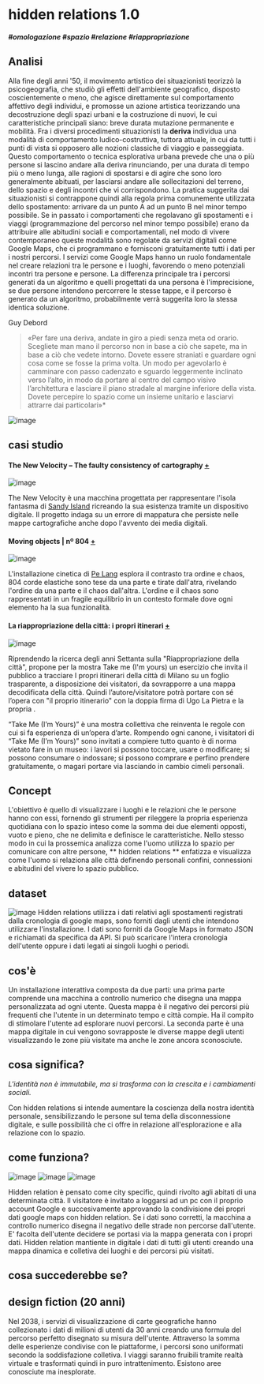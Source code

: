 # hidden relations 1.0

##### #omologazione #spazio #relazione #riappropriazione


## Analisi


Alla fine degli anni '50, il movimento artistico dei situazionisti teorizzò la
 psicogeografia, che studiò gli effetti dell'ambiente geografico, disposto
 coscientemente o meno, che agisce direttamente sul comportamento affettivo
degli individui, e promosse un azione artistica teorizzando una decostruzione degli
spazi urbani e la costruzione di nuovi, le cui caratteristiche principali siano:
breve durata mutazione permanente e mobilità.
Fra i diversi procedimenti situazionisti la **deriva** individua una modalità di comportamento
ludico-costruttiva, tuttora attuale, in cui da tutti i punti di vista si opposero alle nozioni
classiche di viaggio e passeggiata.
Questo comportamento o tecnica esplorativa urbana prevede che una o più persone
si lascino andare alla deriva rinunciando, per una durata di tempo più o meno lunga, alle ragioni
di spostarsi e di agire che sono loro generalmente abituati, per lasciarsi andare
alle sollecitazioni del terreno, dello spazio e degli incontri che vi corrispondono.
La pratica suggerita dai situazionisti si contrappone quindi alla regola prima comunemente
utilizzata dello spostamento: arrivare da un punto A ad un punto B nel minor tempo possibile.
Se in passato i comportamenti che regolavano gli spostamenti e i viaggi (programmazione
del percorso nel minor tempo possibile) erano da attribuire alle abitudini sociali
e comportamentali, nel modo di vivere contemporaneo queste modalità sono regolate
da servizi digitali come Google Maps, che ci programmano e fornisconi gratuitamente tutti
i dati per i nostri percorsi.
I servizi come Google Maps hanno un ruolo fondamentale nel creare relazioni tra
le persone e i luoghi, favorendo o meno potenziali incontri tra persone e persone.
La differenza principale tra i percorsi generati da un algoritmo e quelli progettati da una
persona è l'imprecisione, se due persone intendono percorrere le stesse tappe,
e il percorso è generato da un algoritmo, probabilmente verrà suggerita loro la stessa
identica soluzione.


Guy Debord
> «Per fare una deriva, andate in giro a piedi senza meta od orario. Scegliete man mano il percorso non in
base a ciò che sapete, ma in base a ciò che vedete intorno. Dovete essere straniati e guardare ogni
cosa come se fosse la prima volta. Un modo per agevolarlo è camminare con passo cadenzato e
sguardo leggermente inclinato verso l’alto, in modo da portare al centro del campo visivo l’architettura e
lasciare il piano stradale al margine inferiore della vista. Dovete percepire lo spazio come un insieme
unitario e lasciarvi attrarre dai particolari»* <br>


![image](https://github.com/frmurgia/Img/blob/master/la%20citta%20nuda.jpg)


## casi studio
#### The New Velocity – The faulty consistency of cartography [+](http://www.creativeapplications.net/openframeworks/the-new-velocity-the-faulty-consistency-of-cartography/)

![image](https://github.com/frmurgia/Img/blob/master/2.png)

The New Velocity è una macchina progettata per rappresentare l'isola fantasma di [Sandy Island](https://en.wikipedia.org/wiki/Sandy_Island,_New_Caledonia)
ricreando la sua esistenza tramite un dispositivo digitale.
Il progetto indaga su un errore di mappatura che persiste nelle mappe
cartografiche anche dopo l'avvento dei media digitali.


#### Moving objects | nº 804 [+](http://www.creativeapplications.net/objects/moving-objects-no-804-by-pe-lang/)

![image](https://github.com/frmurgia/Img/blob/master/1.png)


L'installazione cinetica di [Pe Lang](http://pelang.ch/works.html) esplora il contrasto tra ordine e chaos, 804 corde elastiche
sono tese da una parte e tirate dall'atra, rivelando l'ordine da una parte e il chaos
dall'altra. L'ordine e il chaos sono rappresentati in un fragile equilibrio in un
contesto formale dove ogni elemento ha la sua funzionalità.

#### La riappropriazione della città: i propri itinerari [+](http://www.hangarbicocca.org/mostra/take-me-im-yours/)

![image](https://github.com/frmurgia/Img/blob/master/ugo.jpg)

Riprendendo la ricerca degli anni Settanta sulla "Riappropriazione della città",
 propone per la mostra Take me (I'm yours) un esercizio che invita il pubblico a tracciare
  I propri itinerari della città di Milano su un foglio trasparente, a disposizione
  dei visitatori, da sovrapporre a una mappa decodificata della città.
Quindi l’autore/visitatore potrà portare con sé l’opera con "il proprio itinerario"
con la doppia firma di Ugo La Pietra e la propria .

“Take Me (I’m Yours)” è una mostra collettiva che reinventa le regole con cui si fa esperienza di un’opera d’arte. Rompendo ogni canone, i visitatori di “Take Me (I’m Yours)” sono invitati a compiere tutto quanto è di norma vietato fare in un museo: i lavori si possono toccare, usare o modificare; si possono consumare o indossare; si possono comprare e perfino prendere gratuitamente, o magari portare via lasciando in cambio cimeli personali.

## Concept
L'obiettivo è quello di visualizzare i luoghi e le relazioni che le persone hanno
con essi, fornendo gli strumenti per rileggere la propria esperienza quotidiana
con lo spazio inteso come la somma dei due elementi opposti, vuoto e pieno, che ne
delimita e definisce le caratteristiche.
Nello stesso modo in cui la prossemica analizza come l'uomo utilizza lo spazio
per comunicare con altre persone, ** hidden relations ** enfatizza e visualizza
come l'uomo si relaziona alle città definendo personali confini, connessioni e
abitudini del vivere lo spazio pubblico.

## dataset

![image](https://github.com/frmurgia/Img/blob/master/google%20api.png)
Hidden relations utilizza i dati relativi agli spostamenti registrati dalla
cronologia di google maps, sono forniti dagli utenti che intendono utilizzare l'installazione.
I dati sono forniti da Google Maps in formato JSON e richiamati da specifica da API.
Si può scaricare l'intera cronologia dell'utente oppure i dati legati ai singoli
luoghi o periodi.


## cos'è

Un installazione interattiva composta da due parti:
 una prima parte comprende una macchina a controllo numerico
 che disegna una mappa personalizzata ad ogni utente. Questa mappa è il negativo
 dei percorsi più frequenti che l'utente in un determinato tempo e città compie.
 Ha il compito di stimolare l'utente ad esplorare nuovi percorsi.
 La seconda parte è una mappa digitale in cui vengono sovrapposte le diverse mappe
 degli utenti visualizzando le zone più visitate ma anche le zone ancora sconosciute.


## cosa significa?
*L'identità non è immutabile, ma si trasforma con la crescita e i cambiamenti sociali.*

Con hidden relations si intende aumentare la coscienza della nostra identità personale,
sensibilizzando le persone sul tema della disconnessione digitale, e sulle possibilità
che ci offre in relazione all'esplorazione e alla relazione con lo spazio.


## come funziona?

![image](https://github.com/frmurgia/Img/blob/master/1644e0db-4e7a-42bf-952e-78fd78810191.jpeg) ![image](https://github.com/frmurgia/Img/blob/master/176ff3fc-eced-4a94-98dd-53ae00a6d0cb.jpeg) ![image](https://github.com/frmurgia/Img/blob/master/bb1365c2-3e4a-4266-95ce-1520cfb9119a.jpeg)


Hidden relation è pensato come city specific, quindi rivolto agli abitati di una
determinata città.
Il visitatore è invitato a loggarsi ad un pc con il proprio account Google e succesivamente
approvando la condivisione dei propri dati google maps con hidden relation.
Se i dati sono corretti, la macchina a controllo numerico disegna il negativo delle
strade non percorse dall'utente.
E' facolta dell'utente decidere se portasi via la mappa generata con i propri dati.
Hidden relation mantiente in digitale i dati di tutti gli utenti creando una mappa dinamica
e colletiva dei luoghi e dei percorsi più visitati.



## cosa succederebbe se?


## design fiction (20 anni)
Nel 2038, i servizi di visualizzazione di carte geografiche hanno collezionato i dati
di milioni di utenti da 30 anni creando una formula del percorso perfetto disegnato
su misura dell'utente. Attraverso la somma delle esperienze condivise con le piattaforme,
i percorsi sono uniformati secondo la soddisfazione colletiva.
I viaggi saranno fruibili tramite realtà virtuale e trasformati quindi in puro
intrattenimento. Esistono aree conosciute ma inesplorate.
